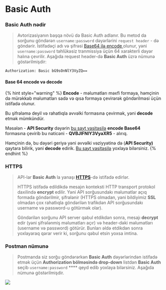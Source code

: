 # Basic Auth

### Basic Auth nədir

> Avtorizasiyanın başqa növü də Basic Auth adlanır. Bu metod da sorğunu göndərən `username:password` dəyərlərini `request header` - də göndərir. İstifadəçi adı və şifrəsi [Base64 ilə encode ](basic-auth.md#undefined)olunur, yəni `username:password` təhlükəsiz tranmissiya üçün 64 xarakterli dəyər halına çevrilir. Aşağıda request header-də **Basic Auth** üzrə nümunə göstərilmişdir:

```
Authorization: Basic bG9sOnNlY3VyZQ==
```

#### Base 64 encode və decode

{% hint style="warning" %}
**Encode** - məlumatları məxfi formaya, həmçinin də mürəkkəb məlumatları sadə və qısa formaya çevirərək göndərilməsi üçün istifadə olunur.&#x20;

Bu şifrələmə deyil və rahatlıqla əvvəlki formasına çevirmək, yəni **decode** etmək mümkündür.

Məsələn - **API Security** dəyərin [bu sayt vasitəsilə](https://www.base64encode.org/) **encode Base64** formasına çevirib bu nəticəni - **QVBJIFNlY3VyaXR5** - alırıq.

Həmçinin də, bu dəyəri geriyə yəni əvvəlki vəziyyətinə də (**API Security)** qaytara bilirik, yəni **decode** edirik. [Bu sayt vasitəsilə](https://www.base64decode.org/) yoxlaya bilərsiniz.
{% endhint %}

### HTTPS

> API-lar **Basic Auth** la yanaşı [**HTTPS**](broken-reference)-də istifadə edirlər.&#x20;
>
> HTTPS istifadə edildikdə mesajın konteksti HTTP transport protokol daxilində **encrypt** edilir. Yəni API sorğusundakı məlumatlar açıq formada göndərilmir, şifrələnir (HTTPS olmadan, yəni bildiyimiz **SSL** olmadan çox rahatlıqla göndərilən trafikdən API sorğusundakı username və password-u götürmək olar).&#x20;
>
> Göndərilən sorğunu API server qəbul etdikdən sonra, mesajı **decrypt** edir (yəni şifrələnmiş məlumatları açır) və header-dəki məlumatları (username və password) götürür. Bunları əldə etdikdən sonra yoxlayaraq qərar verir ki, sorğunu qəbul etsin yoxsa imtina.

### Postman nümunə

> Postmanda siz sorğu göndərərkən **Basic Auth** dəyərlərindən istifadə etmək üçün **Authorization bölməsində drop-down** listdən **Basic Auth** seçib `username:password` **** qeyd edib yoxlaya bilərsiniz. Aşağıda nümunə göstərilmişdir.

![](<../.gitbook/assets/Postman\_apikey (1).png>)
